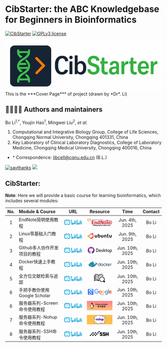 # CibStarter: the ABC Knowledgebase for Beginners in Bioinformatics # 

[![CibStarter](https://img.shields.io/badge/CibStarter-black?style=for-the-badge&logo=icq&logolColor=42F425)](https://github.com/libcell/CibStarter) 
[![GPLv3 license](https://img.shields.io/badge/License-GPLv3-red.svg)](http://perso.crans.org/besson/LICENSE.html)

<img src = "img/CibStarter.png" width = "600" align = "middle"> 
This is the ***Cover Page*** of project (drawn by *Dr*. Li)

## 👩‍🏫👨‍🏫 Authors and maintainers 

Bo Li<sup>1,†</sup>, Youjin Hao<sup>1</sup>, Mingwei Liu<sup>2</sup>, *et al.*

1) Computational and Integrative Biology Group, College of Life Sciences, Chongqing Normal University, Chongqing 401331, China
2) Key Laboratory of Clinical Laboratory Diagnostics, College of Laboratory Medicine, Chongqing Medical University, Chongqing 400016, China

- †	Correspondence: libcell@cqnu.edu.cn (B.L.)

[![saythanks](https://img.shields.io/badge/say-thanks-ff69b4.svg)](https://libcell.github.io)
[![](https://img.shields.io/badge/follow%20me%20on-WeChat-green.svg)](https://libcell.github.io)

## **CibStarter**: 

**Note**: Here we will provide a basic course for learning bioinformatics, which includes several modules: 

| No. | Module & Course | URL | Resource | Time | Contact |
| :----: | :---- | :----: | :----: | :----: | :----: |
| 1 | EndNote简明使用教程 | [<img src="img/bilibili.png" alt="Bilibili" width="100">](https://www.bilibili.com/video/BV1MvjzzDEgJ/?spm_id_from=333.337.search-card.all.click) | <img src="img/endnote.png" alt="EndNote" width="100"> | Jun. 4th, 2025 | Bo Li |
| 2 | Linux零基础入门教程 | [<img src="img/bilibili.png" alt="Bilibili" width="100">](https://www.bilibili.com/video/BV1Da4y137PH/?spm_id_from=333.337.search-card.all.click) | <img src="img/ubuntu.png" alt="Ubuntu" width="100"> | Jun. 9th, 2025 | Bo Li |
| 3 | Github多人协作开发项目的教程 | [<img src="img/bilibili.png" alt="Bilibili" width="100">](https://www.bilibili.com/video/BV1o7411U7j6/?spm_id_from=333.337.search-card.all.click) | <img src="img/github_desktop.png" alt="Github-desktop" width="100"> | Jun. 10th, 2025 | Bo Li |
| 4 | Docker快速上手教程 | [<img src="img/bilibili.png" alt="Bilibili" width="100">](https://www.bilibili.com/video/BV11L411g7U1/?spm_id_from=333.337.search-card.all.click) | <img src="img/docker.png" alt="Docker" width="100"> | Jun. 10th, 2025 | Bo Li |
| 5 | 全方位文献检索与追踪 | [<img src="img/bilibili.png" alt="Bilibili" width="100">](https://www.bilibili.com/video/BV1x44y1D7e7/?spm_id_from=333.337.search-card.all.click) | <img src="img/review.png" alt="Review" width="100"> | Jun. 10th, 2025 | Bo Li |
| 6 | 手把手教你使用Google Scholar | [<img src="img/bilibili.png" alt="Bilibili" width="100">](https://www.bilibili.com/video/BV1qo4y197TN/?spm_id_from=333.337.search-card.all.click) | <img src="img/google-scholar.png" alt="Google Scholar" width="100"> | Jun. 10th, 2025 | Bo Li |
| 6 | 服务器系列-Screen命令使用教程 | [<img src="img/bilibili.png" alt="Bilibili" width="100">](https://www.bilibili.com/video/BV1De4y1F7C3/?spm_id_from=333.337.search-card.all.click) | <img src="img/screen.png" alt="Google Scholar" width="100"> | Jun. 10th, 2025 | Bo Li |
| 7 | 服务器系列-Nohup命令使用教程 | [<img src="img/bilibili.png" alt="Bilibili" width="100">](https://www.bilibili.com/video/BV1tM411C7ke/?spm_id_from=333.337.search-card.all.click) | <img src="img/nohup.png" alt="Google Scholar" width="100"> | Jun. 10th, 2025 | Bo Li |
| 8 | 服务器系列-SSH命令使用教程 | [<img src="img/bilibili.png" alt="Bilibili" width="100">](https://www.bilibili.com/video/BV1cL411w7RB/?spm_id_from=333.337.search-card.all.click) | <img src="img/ssh.png" alt="Google Scholar" width="100"> | Jun. 10th, 2025 | Bo Li |
